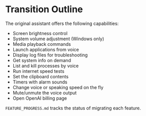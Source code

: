 # Transition Outline

The original assistant offers the following capabilities:

- Screen brightness control
- System volume adjustment (Windows only)
- Media playback commands
- Launch applications from voice
- Display log files for troubleshooting
- Get system info on demand
- List and kill processes by voice
- Run internet speed tests
- Set the clipboard contents
- Timers with alarm sounds
- Change voice or speaking speed on the fly
- Mute/unmute the voice output
- Open OpenAI billing page

`FEATURE_PROGRESS.md` tracks the status of migrating each feature.
